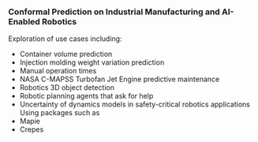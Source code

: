 ### Conformal Prediction on Industrial Manufacturing and AI-Enabled Robotics

Exploration of use cases including:
* Container volume prediction
* Injection molding weight variation prediction
* Manual operation times
* NASA C-MAPSS Turbofan Jet Engine predictive maintenance
* Robotics 3D object detection
* Robotic planning agents that ask for help
* Uncertainty of dynamics models in safety-critical robotics applications
Using packages such as 
* Mapie
* Crepes